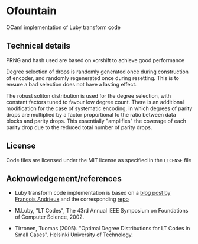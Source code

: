 # Ofountain

OCaml implementation of Luby transform code

## Technical details

PRNG and hash used are based on xorshift to achieve good performance

Degree selection of drops is randomly generated once during construction of encoder,
and randomly regenerated once during resetting. This is to ensure a bad selection
does not have a lasting effect.

The robust soliton distribution is used for the degree selection, with constant
factors tuned to favour low degree count.
There is an additional modification for the case of systematic encoding,
in which degrees of parity drops are multiplied
by a factor proportional to the ratio between data blocks and parity drops.
This essentially "amplifies" the coverage of each parity drop due to
the reduced total number of parity drops.

## License

Code files are licensed under the MIT license as specified in the `LICENSE` file

## Acknowledgement/references

- Luby transform code implementation is based on a
  [blog post by François Andrieux](https://franpapers.com/en/algorithmic/2018-introduction-to-fountain-codes-lt-codes-with-python/)
  and the corresponding [repo](https://github.com/Spriteware/lt-codes-python)

- M.Luby, "LT Codes", The 43rd Annual IEEE Symposium on Foundations of Computer Science, 2002. 

- Tirronen, Tuomas (2005). "Optimal Degree Distributions for LT Codes in Small Cases". Helsinki University of Technology.
